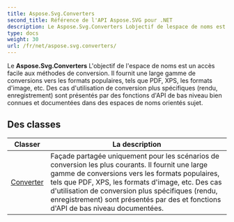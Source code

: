 ```yaml
---
title: Aspose.Svg.Converters
second_title: Référence de l'API Aspose.SVG pour .NET
description: Le Aspose.Svg.Converters Lobjectif de lespace de noms est un accès facile aux méthodes de conversion. Il fournit une large gamme de conversions vers les formats populaires tels que PDF XPS les formats dimage etc. Des cas dutilisation de conversion plus spécifiques rendu enregistrement sont présentés par des fonctions dAPI de bas niveau bien connues et documentées dans des espaces de noms orientés sujet.
type: docs
weight: 30
url: /fr/net/aspose.svg.converters/
---
```

Le **Aspose.Svg.Converters** L'objectif de l'espace de noms est un accès facile aux méthodes de conversion. Il fournit une large gamme de conversions vers les formats populaires, tels que PDF, XPS, les formats d'image, etc. Des cas d'utilisation de conversion plus spécifiques (rendu, enregistrement) sont présentés par des fonctions d'API de bas niveau bien connues et documentées dans des espaces de noms orientés sujet.

## Des classes

| Classer | La description |
| --- | --- |
| [Converter](./converter/) | Façade partagée uniquement pour les scénarios de conversion les plus courants. Il fournit une large gamme de conversions vers les formats populaires, tels que PDF, XPS, les formats d'image, etc. Des cas d'utilisation de conversion plus spécifiques (rendu, enregistrement) sont présentés par des et fonctions d'API de bas niveau documentées. |


